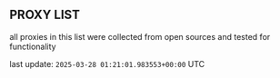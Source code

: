 ## PROXY LIST

all proxies in this list were collected from open sources and tested for functionality

last update: `2025-03-28 01:21:01.983553+00:00` UTC